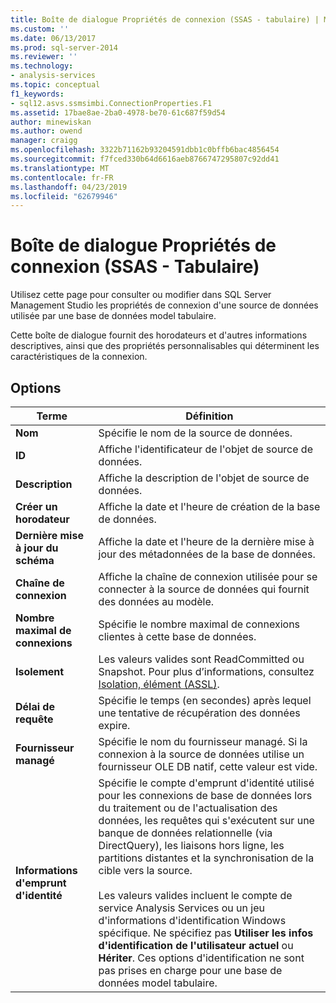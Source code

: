 ```yaml
---
title: Boîte de dialogue Propriétés de connexion (SSAS - tabulaire) | Microsoft Docs
ms.custom: ''
ms.date: 06/13/2017
ms.prod: sql-server-2014
ms.reviewer: ''
ms.technology:
- analysis-services
ms.topic: conceptual
f1_keywords:
- sql12.asvs.ssmsimbi.ConnectionProperties.F1
ms.assetid: 17bae8ae-2ba0-4978-be70-61c687f59d54
author: minewiskan
ms.author: owend
manager: craigg
ms.openlocfilehash: 3322b71162b93204591dbb1c0bffb6bac4856454
ms.sourcegitcommit: f7fced330b64d6616aeb8766747295807c92dd41
ms.translationtype: MT
ms.contentlocale: fr-FR
ms.lasthandoff: 04/23/2019
ms.locfileid: "62679946"
---
```

# <a name="connection-properties-dialog-box-ssas---tabular"></a>Boîte de dialogue Propriétés de connexion (SSAS - Tabulaire)
  Utilisez cette page pour consulter ou modifier dans SQL Server Management Studio les propriétés de connexion d'une source de données utilisée par une base de données model tabulaire.  
  
 Cette boîte de dialogue fournit des horodateurs et d'autres informations descriptives, ainsi que des propriétés personnalisables qui déterminent les caractéristiques de la connexion.  
  
## <a name="options"></a>Options  
  
|Terme|Définition|  
|----------|----------------|  
|**Nom**|Spécifie le nom de la source de données.|  
|**ID**|Affiche l'identificateur de l'objet de source de données.|  
|**Description**|Affiche la description de l'objet de source de données.|  
|**Créer un horodateur**|Affiche la date et l'heure de création de la base de données.|  
|**Dernière mise à jour du schéma**|Affiche la date et l'heure de la dernière mise à jour des métadonnées de la base de données.|  
|**Chaîne de connexion**|Affiche la chaîne de connexion utilisée pour se connecter à la source de données qui fournit des données au modèle.|  
|**Nombre maximal de connexions**|Spécifie le nombre maximal de connexions clientes à cette base de données.|  
|**Isolement**|Les valeurs valides sont ReadCommitted ou Snapshot. Pour plus d’informations, consultez [Isolation, élément &#40;ASSL&#41;](https://docs.microsoft.com/bi-reference/assl/properties/isolation-element-assl).|  
|**Délai de requête**|Spécifie le temps (en secondes) après lequel une tentative de récupération des données expire.|  
|**Fournisseur managé**|Spécifie le nom du fournisseur managé. Si la connexion à la source de données utilise un fournisseur OLE DB natif, cette valeur est vide.|  
|**Informations d'emprunt d'identité**|Spécifie le compte d'emprunt d'identité utilisé pour les connexions de base de données lors du traitement ou de l'actualisation des données, les requêtes qui s'exécutent sur une banque de données relationnelle (via DirectQuery), les liaisons hors ligne, les partitions distantes et la synchronisation de la cible vers la source.<br /><br /> Les valeurs valides incluent le compte de service Analysis Services ou un jeu d'informations d'identification Windows spécifique. Ne spécifiez pas **Utiliser les infos d'identification de l'utilisateur actuel** ou **Hériter**. Ces options d'identification ne sont pas prises en charge pour une base de données model tabulaire.|  
  
  
